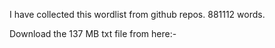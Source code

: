 I have collected this wordlist from github repos. 881112 words.

Download the 137 MB txt file from here:-

